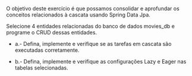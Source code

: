 O objetivo deste exercício é que possamos consolidar e aprofundar os conceitos relacionados
à cascata usando Spring Data Jpa.

Selecione 4 entidades relacionadas do banco de dados movies_db e programe o CRUD
dessas entidades.

- a.- Defina, implemente e verifique se as tarefas em cascata são executadas
corretamente.


- b.- Defina, implemente e verifique as configurações Lazy e Eager nas tabelas
selecionadas.
